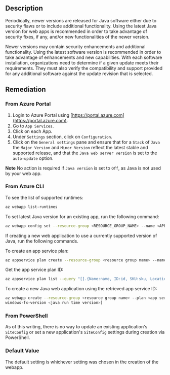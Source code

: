 ## Description

Periodically, newer versions are released for Java software either due to security flaws or to include additional functionality. Using the latest Java version for web apps is recommended in order to take advantage of security fixes, if any, and/or new functionalities of the newer version.

Newer versions may contain security enhancements and additional functionality. Using the latest software version is recommended in order to take advantage of enhancements and new capabilities. With each software installation, organizations need to determine if a given update meets their requirements. They must also verify the compatibility and support provided for any additional software against the update revision that is selected.

## Remediation

### From Azure Portal

1. Login to Azure Portal using [https://portal.azure.com](https://portal.azure.com).
2. Go to `App Services`.
3. Click on each App.
4. Under `Settings` section, click on `Configuration`.
5. Click on the `General settings` pane and ensure that for a `Stack` of `Java` the `Major Version` and `Minor Version` reflect the latest stable and supported release, and that the `Java web server version` is set to the `auto-update` option.

**Note** No action is required if `Java version` is set to `Off`, as Java is not used by your web app.

### From Azure CLI

To see the list of supported runtimes:

```bash
az webapp list-runtimes
```

To set latest Java version for an existing app, run the following command:

```bash
az webapp config set --resource-group <RESOURCE_GROUP_NAME> --name <APP_NAME> [--java-version <JAVA_VERSION> --java-container <JAVA_CONTAINER> --java- container-version <JAVA_CONTAINER_VERSION> [--windows-fx-version <java runtime version>] [--linux-fx-version <java runtime version version>]
```

If creating a new web application to use a currently supported version of Java, run the following commands.

To create an app service plan:

```bash
az appservice plan create --resource-group <resource group name> --name <plan name> --location <location> [--is-linux --number-of-workers <int> --sku <pricing tier>] [--hyper-v --sku <pricing tier>]
```

Get the app service plan ID:

```bash
az appservice plan list --query "[].{Name:name, ID:id, SKU:sku, Location:location}"
```

To create a new Java web application using the retrieved app service ID:

```bash
az webapp create --resource-group <resource group name> --plan <app service plan ID> --name <app name> [--linux-fx-version <java run time version>] [--
windows-fx-version <java run time version>]
```

### From PowerShell

As of this writing, there is no way to update an existing application's `SiteConfig` or set a new application's `SiteConfig` settings during creation via PowerShell.

### Default Value

The default setting is whichever setting was chosen in the creation of the webapp.
